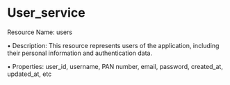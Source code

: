 # User_service
Resource Name: users

•	Description: This resource represents users of the application, including their personal information and authentication data.

•	Properties: user_id, username, PAN number, email, password, created_at, updated_at, etc
